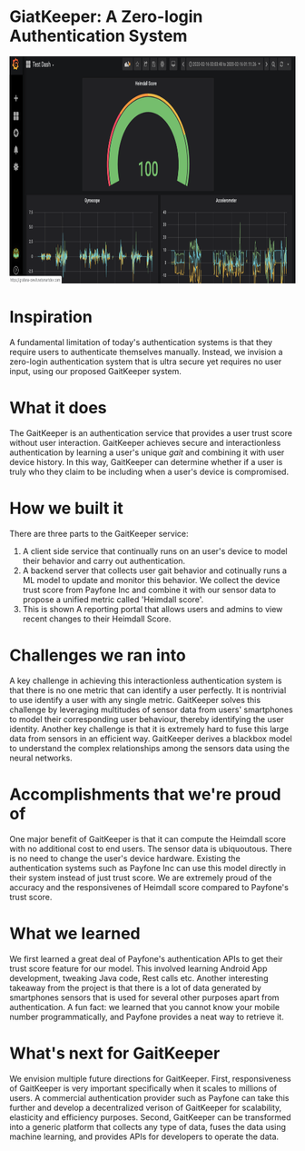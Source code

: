 # GiatKeeper: A Zero-login Authentication System
<p align="center">
  <img src="assets/dash.png" width="800" height="400" />
</p>

# Inspiration
A fundamental limitation of today's authentication systems is that they require users to authenticate themselves manually. 
Instead, we invision a zero-login authentication system that is ultra secure yet requires no user input, using our proposed GaitKeeper system. 

# What it does
The GaitKeeper is an authentication service that provides a user trust score without user interaction.
GaitKeeper achieves secure and interactionless authentication by learning a user's unique _gait_ and combining it with user device history.
In this way, GaitKeeper can determine whether if a user is truly who they claim to be including when a user's device is compromised.

# How we built it
There are three parts to the GaitKeeper service:
1. A client side service that continually runs on an user's device to model their behavior and carry out authentication.
2. A backend server that collects user gait behavior and cotinually runs a ML model to update and monitor this behavior. We collect the device trust score from Payfone Inc and combine it with our sensor data to propose a unified metric called 'Heimdall score'.
3. This is shown A reporting portal that allows users and admins to view recent changes to their Heimdall Score.

# Challenges we ran into
A key challenge in achieving this interactionless authentication system is that there is no one metric that can identify a user perfectly. It is nontrivial to use identify a user with any single metric. 
GaitKeeper solves this challenge by leveraging multitudes of sensor data from users' smartphones to model their corresponding user behaviour, thereby identifying the user identity. Another key challenge is that it is extremely hard to fuse this large data from sensors in an efficient way. GaitKeeper derives a blackbox model to understand the complex relationships among the sensors data using the neural networks.

# Accomplishments that we're proud of
One major benefit of GaitKeeper is that it can compute the Heimdall score with no additional cost to end users. The sensor data is ubiquoutous. There is no need to change the user's device hardware. Existing the authentication systems such as Payfone Inc can use this model directly in their system instead of just trust score. We are extremely proud of the accuracy and the responsivenes of Heimdall score compared to Payfone's trust score. 

# What we learned
We first learned a great deal of Payfone's authentication APIs to get their trust score feature for our model. This involved learning Android App development, tweaking Java code, Rest calls etc. Another interesting takeaway from the project is that there is a lot of data generated by smartphones sensors that is used for several other purposes apart from authentication. A fun fact: we learned that you cannot know your mobile number programmatically, and Payfone provides a neat way to retrieve it. 

# What's next for GaitKeeper
We envision multiple future directions for GaitKeeper. First, responsiveness of GaitKeeper is very important specifically when it scales to millions of users. A commercial authentication provider such as Payfone can take this further and develop a decentralized verison of GaitKeeper for scalability, elasticity and efficiency purposes. Second, GaitKeeper can be transformed into a generic platform that collects any type of data, fuses the data using machine learning, and provides APIs for developers to operate the data. 
